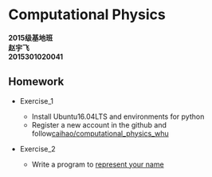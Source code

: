 # Computational Physics
__2015级基地班__       
__赵宇飞__       
__2015301020041__  

## Homework
- Exercise_1
  + Install Ubuntu16.04LTS and environments for python
  + Register a new account in the github and follow[caihao/computational_physics_whu](https://github.com/caihao/computational_physics_whu)

- Exercise_2
  + Write a program to [represent your name](https://github.com/Monotone1997/computationalphysics_N2015301020041/blob/master/homework_2.py)
